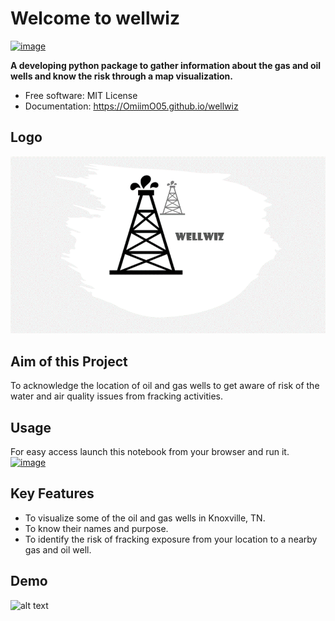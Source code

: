 # Welcome to wellwiz


[![image](https://img.shields.io/pypi/v/wellwiz.svg)](https://pypi.python.org/pypi/wellwiz)


**A developing python package to gather information about the gas and oil wells and know the risk through a map visualization.**


-   Free software: MIT License
-   Documentation: <https://OmiimO05.github.io/wellwiz>

## Logo

![alt text](docs/wellwiz_logo.gif)
    
## Aim of this Project

To acknowledge the location of oil and gas wells to get aware of risk of the water and air quality issues from fracking activities.

## Usage

For easy access launch this notebook from your browser and run it.
[![image](https://colab.research.google.com/assets/colab-badge.svg)](https://colab.research.google.com/github/OmIImO05/wellwiz/blob/main/docs/examples/well.ipynb)

## Key Features

-   To visualize some of the oil and gas wells in Knoxville, TN.
-   To know their names and purpose.
-   To identify the risk of fracking exposure from your location to a nearby gas and oil well.

## Demo

![alt text](docs/wellwiz.gif)

